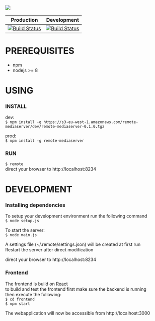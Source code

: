 ![](doc/screens.png)

Production | Development
--- | ---
[![Build Status](https://travis-ci.org/OwenRay/Remote-MediaServer.svg?branch=master)](https://travis-ci.org/OwenRay/Remote-MediaServer) | [![Build Status](https://travis-ci.org/OwenRay/Remote-MediaServer.svg?branch=dev)](https://travis-ci.org/OwenRay/Remote-MediaServer)
# PREREQUISITES
- npm  
- nodejs >= 8

# USING
### INSTALL
dev:  
`$ npm install -g https://s3-eu-west-1.amazonaws.com/remote-mediaserver/dev/remote-mediaserver-0.1.0.tgz`  

prod:  
`$ npm install -g remote-mediaserver`

### RUN
`$ remote`  
direct your browser to http://localhost:8234

# DEVELOPMENT
### Installing dependencies
To setup your development environment run the following command  
`$ node setup.js`  
  
To start the server:  
`$ node main.js`  
  
A settings file (~/.remote/settings.json) will be created at first run  
Restart the server after direct modification  
  
direct your browser to http://localhost:8234
  
### Frontend
The frontend is build on [React](reactjs.org/)   
to build and test the frontend first make sure the backend is running  
then execute the following:  
`$ cd frontend`  
`$ npm start`  
  
The webapplication will now be accessible from http://localhost:3000
